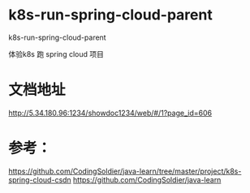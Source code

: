 # k8s-run-spring-cloud-parent
k8s-run-spring-cloud-parent


体验k8s 跑 spring cloud 项目




# 文档地址

http://5.34.180.96:1234/showdoc1234/web/#/1?page_id=606


# 参考：

https://github.com/CodingSoldier/java-learn/tree/master/project/k8s-spring-cloud-csdn
https://github.com/CodingSoldier/java-learn

